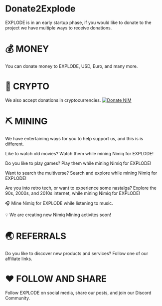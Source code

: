# Donate2Explode
EXPLODE is in an early startup phase, if you would like to donate to the project we have multiple ways to receive donations.

# 💰 MONEY
You can donate money to EXPLODE, USD, Euro, and many more.

# 👛 CRYPTO 
We also accept donations in cryptocurrencies.
[![Donate NIM](https://www.nimiq.com/accept-donations/img/donationBtnImg/orange-small.svg)](https://wallet.nimiq.com/nimiq:NQ64X4S4RL324A246LLCRUHDAHFVG3Y2T8TT)

# ⛏️ MINING
We have entertaining ways for you to help support us, and this is is different. 

Like to watch old movies? Watch them while mining Nimiq for EXPLODE! 

Do you like to play games? Play them while mining Nimiq for EXPLODE! 

Want to search the multiverse? Search and explore while mining Nimiq for EXPLODE! 

Are you into retro tech, or want to experience some nastalga? Explore the 90s, 2000s, and 2010s internet, while mining Nimiq for EXPLODE!

🎧 Mine Nimiq for EXPLODE while listening to music.

💡 We are creating new Nimiq Mining activites soon!

# 🌏 REFERRALS 
Do you like to discover new products and services? Follow one of our affiliate links.

# ❤️ FOLLOW AND SHARE 
Follow EXPLODE on social media, share our posts, and join our Discord Community.
